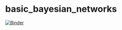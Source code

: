 # basic_bayesian_networks

[![Binder](https://binder.validitron.io/badge_logo.svg)](https://binder.validitron.io/v2/gh/melbourne-cdth/mms_basic_bayesian_networks/HEAD?labpath=BayesNets_intro.ipynb)
